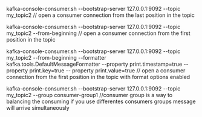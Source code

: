 

kafka-console-consumer.sh --bootstrap-server 127.0.0.1:9092  --topic my_topic2 // open a consumer connection from the last position in the topic

kafka-console-consumer.sh --bootstrap-server 127.0.0.1:9092  --topic my_topic2 --from-beginning // open a consumer connection from the first position in the topic

kafka-console-consumer.sh --bootstrap-server 127.0.0.1:9092  --topic my_topic2 --from-beginning --formatter kafka.tools.DefaultMessageFormatter --property print.timestamp=true --property print.key=true -- property print.value=true // open a consumer connection from the first position in the topic with format options enabled

kafka-console-consumer.sh --bootstrap-server 127.0.0.1:9092  --topic my_topic2 --group consumer-group1 //consumer group is  a way to balancing the consuming if you use differentes consumers groups message will arrive simultaneously